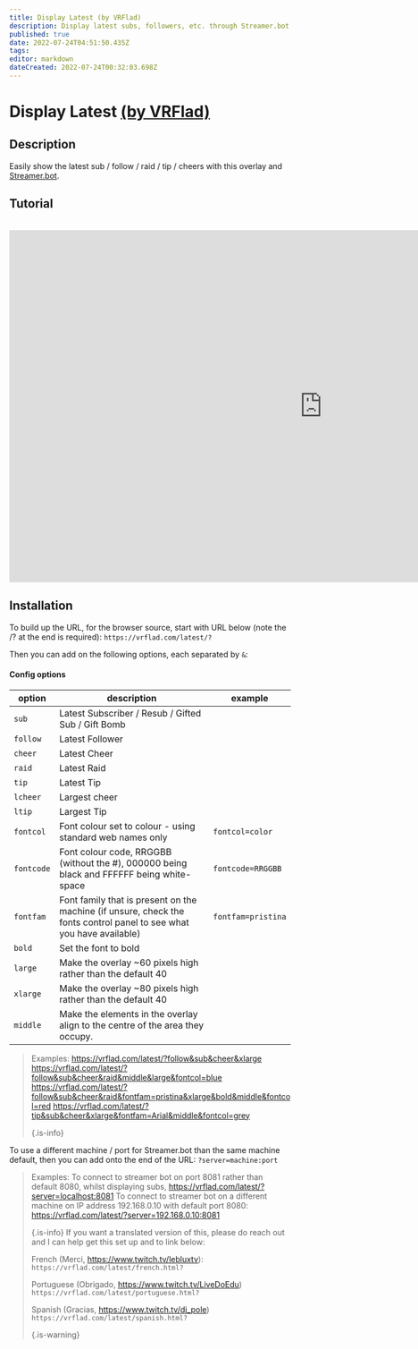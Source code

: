 ```yaml
---
title: Display Latest (by VRFlad)
description: Display latest subs, followers, etc. through Streamer.bot.
published: true
date: 2022-07-24T04:51:50.435Z
tags: 
editor: markdown
dateCreated: 2022-07-24T00:32:03.698Z
---
```


# Display Latest [(by VRFlad)](https://www.twitch.tv/vrflad)

## Description
Easily show the latest sub / follow / raid / tip / cheers with this overlay and [Streamer.bot](https://streamer.bot/).

## Tutorial
<br>
<iframe width="1120" height="630" src="https://www.youtube.com/embed/uRrAa_e_I-M" title="YouTube video player" frameborder="0" allow="accelerometer; autoplay; clipboard-write; encrypted-media; gyroscope; picture-in-picture" allowfullscreen></iframe>

## Installation
To build up the URL, for the browser source, start with URL below (note the /? at the end is required): `https://vrflad.com/latest/?`

Then you can add on the following options, each separated by `&`:

#### Config options

| option     | description                                                                                                          | example            |
| ---------- | -------------------------------------------------------------------------------------------------------------------- | ------------------ |
| `sub`      | Latest Subscriber / Resub / Gifted Sub / Gift Bomb                                                                   |                    |
| `follow`   | Latest Follower                                                                                                      |                    |
| `cheer`    | Latest Cheer                                                                                                         |                    |
| `raid`     | Latest Raid                                                                                                          |                    |
| `tip`      | Latest Tip                                                                                                           |                    |
| `lcheer`   | Largest cheer                                                                                                        |                    |
| `ltip`     | Largest Tip                                                                                                          |                    |
| `fontcol`  | Font colour set to colour - using standard web names only                                                            | `fontcol=color`    |
| `fontcode` | Font colour code, RRGGBB (without the #), 000000 being black and FFFFFF being white-space                            | `fontcode=RRGGBB`  |
| `fontfam`  | Font family that is present on the machine (if unsure, check the fonts control panel to see what you have available) | `fontfam=pristina` |
| `bold`     | Set the font to bold                                                                                                 |                    |
| `large`    | Make the overlay ~60 pixels high rather than the default 40                                                          |                    |
| `xlarge`   | Make the overlay ~80 pixels high rather than the default 40                                                          |                    |
| `middle`   | Make the elements in the overlay align to the centre of the area they occupy.                                        |                    |
> Examples: https://vrflad.com/latest/?follow&sub&cheer&xlarge https://vrflad.com/latest/?follow&sub&cheer&raid&middle&large&fontcol=blue https://vrflad.com/latest/?follow&sub&cheer&raid&fontfam=pristina&xlarge&bold&middle&fontcol=red https://vrflad.com/latest/?tip&sub&cheer&xlarge&fontfam=Arial&middle&fontcol=grey 
> 
> {.is-info}


To use a different machine / port for Streamer.bot than the same machine default, then you can add onto the end of the URL: `?server=machine:port`
> Examples: To connect to streamer bot on port 8081 rather than default 8080, whilst displaying subs, https://vrflad.com/latest/?server=localhost:8081 To connect to streamer bot on a different machine on IP address 192.168.0.10 with default port 8080: https://vrflad.com/latest/?server=192.168.0.10:8081 
> 
> {.is-info}
> If you want a translated version of this, please do reach out and I can help get this set up and to link below:
> 
> French (Merci,  https://www.twitch.tv/lebluxtv): `https://vrflad.com/latest/french.html?`
> 
> Portuguese (Obrigado, https://www.twitch.tv/LiveDoEdu) `https://vrflad.com/latest/portuguese.html?`
> 
> Spanish (Gracias, https://www.twitch.tv/dj_pole) `https://vrflad.com/latest/spanish.html?` 
> 
> {.is-warning}